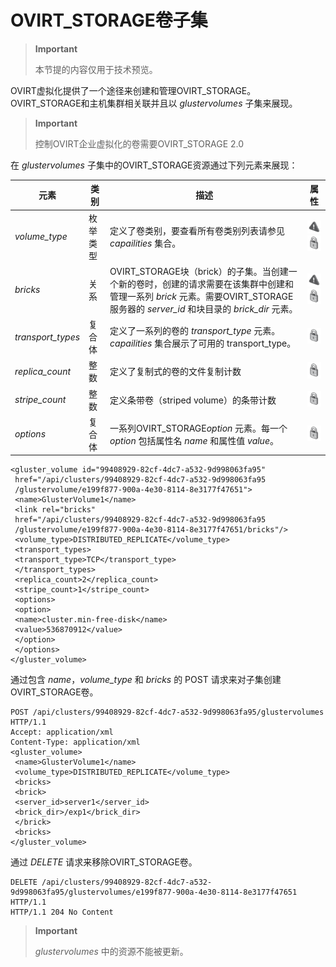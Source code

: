 # OVIRT\_STORAGE卷子集

> **Important**
>
> 本节提的内容仅用于技术预览。

OVIRT虚拟化提供了一个途径来创建和管理OVIRT\_STORAGE。OVIRT\_STORAGE和主机集群相关联并且以
*glustervolumes* 子集来展现。

> **Important**
>
> 控制OVIRT企业虚拟化的卷需要OVIRT\_STORAGE 2.0

在 *glustervolumes* 子集中的OVIRT\_STORAGE资源通过下列元素来展现：

|元素|类别|描述|属性|
|----|----|----|----|
|*volume\_type*|枚举类型|定义了卷类别，要查看所有卷类别列表请参见 *capailities* 集合。|![](../images/exclamation.png) ![](../images/lock.png)|
|*bricks*|关系|OVIRT\_STORAGE块（brick）的子集。当创建一个新的卷时，创建的请求需要在该集群中创建和管理一系列 *brick* 元素。需要OVIRT\_STORAGE服务器的 *server\_id* 和块目录的 *brick\_dir* 元素。|![](../images/exclamation.png) ![](../images/lock.png)|
|*transport\_types*|复合体|定义了一系列的卷的 *transport\_type* 元素。*capailities* 集合展示了可用的 transport\_type。|![](../images/lock.png)|
|*replica\_count*|整数|定义了复制式的卷的文件复制计数|![](../images/lock.png)|
|*stripe\_count*|整数|定义条带卷（striped volume）的条带计数|![](../images/lock.png)|
|*options*|复合体|一系列OVIRT\_STORAGE*option* 元素。每一个 *option* 包括属性名 *name* 和属性值 *value*。|![](../images/lock.png)|

                  
    <gluster_volume id="99408929-82cf-4dc7-a532-9d998063fa95"
     href="/api/clusters/99408929-82cf-4dc7-a532-9d998063fa95
     /glustervolume/e199f877-900a-4e30-8114-8e3177f47651">
     <name>GlusterVolume1</name>
     <link rel="bricks"
     href="/api/clusters/99408929-82cf-4dc7-a532-9d998063fa95
     /glustervolume/e199f877-900a-4e30-8114-8e3177f47651/bricks"/>
     <volume_type>DISTRIBUTED_REPLICATE</volume_type>
     <transport_types>
     <transport_type>TCP</transport_type>
     </transport_types>
     <replica_count>2</replica_count>
     <stripe_count>1</stripe_count>
     <options>
     <option>
     <name>cluster.min-free-disk</name>
     <value>536870912</value>
     </option>
     </options> 
    </gluster_volume>

                

通过包含 *name*，*volume\_type* 和 *bricks* 的 POST
请求来对子集创建OVIRT\_STORAGE卷。

                  
    POST /api/clusters/99408929-82cf-4dc7-a532-9d998063fa95/glustervolumes HTTP/1.1
    Accept: application/xml
    Content-Type: application/xml
    <gluster_volume>
     <name>GlusterVolume1</name>
     <volume_type>DISTRIBUTED_REPLICATE</volume_type>
     <bricks>
     <brick>
     <server_id>server1</server_id>
     <brick_dir>/exp1</brick_dir>
     </brick>
     <bricks>
    </gluster_volume>

                

通过 *DELETE* 请求来移除OVIRT\_STORAGE卷。

                  
    DELETE /api/clusters/99408929-82cf-4dc7-a532-
    9d998063fa95/glustervolumes/e199f877-900a-4e30-8114-8e3177f47651 HTTP/1.1
    HTTP/1.1 204 No Content

                

> **Important**
>
> *glustervolumes* 中的资源不能被更新。
